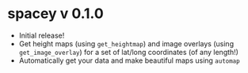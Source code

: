 # spacey v 0.1.0

* Initial release!
* Get height maps (using `get_heightmap`) and image overlays (using 
  `get_image_overlay`) for a set of lat/long coordinates (of any length!)
* Automatically get your data and make beautiful maps using `automap`

